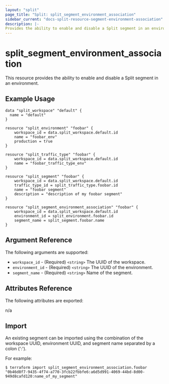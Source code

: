 ```yaml
---
layout: "split"
page_title: "Split: split_segment_environment_association"
sidebar_current: "docs-split-resource-segment-environment-association"
description: |-
Provides the ability to enable and disable a Split segment in an environment.
---
```


# split_segment_environment_association

This resource provides the ability to enable and disable a Split segment in an environment.

## Example Usage

```hcl-terraform
data "split_workspace" "default" {
  name = "default"
}

resource "split_environment" "foobar" {
	workspace_id = data.split_workspace.default.id
	name = "foobar_env"
	production = true
}

resource "split_traffic_type" "foobar" {
	workspace_id = data.split_workspace.default.id
	name = "foobar_traffic_type_env"
}

resource "split_segment" "foobar" {
	workspace_id = data.split_workspace.default.id
	traffic_type_id = split_traffic_type.foobar.id
	name = "foobar segment"
	description = "description of my foobar segment"
}

resource "split_segment_environment_association" "foobar" {
	workspace_id = data.split_workspace.default.id
	environment_id = split_environment.foobar.id
	segment_name = split_segment.foobar.name
}
```

## Argument Reference

The following arguments are supported:

* `workspace_id` - (Required) `<string>` The UUID of the workspace.
* `environment_id` - (Required) `<string>` The UUID of the environment.
* `segment_name` - (Required) `<string>` Name of the segment.

## Attributes Reference

The following attributes are exported:

n/a

## Import

An existing segment can be imported using the combination of the workspace UUID, environment UUID, and
segment name separated by a colon (':').

For example:

```shell script
$ terraform import split_segment_environment_association.foobar "0b46d8f7-9435-4f74-a770-3fcb22fbbfe6:a6d5d991-4069-44bd-8d00-949d8cafd120:name_of_my_segment"
```
